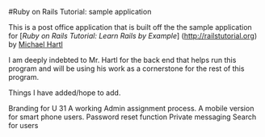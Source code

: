 #Ruby on Rails Tutorial: sample application

This is a post office application that is built off the the sample application for 
[*Ruby on Rails Tutorial: Learn Rails by Example*] (http://railstutorial.org) 
by [Michael Hartl](http://michaelhartl.com)

I am deeply indebted to Mr. Hartl for the back end that helps run this program 
and will be using his work as a cornerstone for the rest of this program.

Things I have added/hope to add.

Branding for U 31
A working Admin assignment process.
A mobile version for smart phone users.
Password reset function
Private messaging
Search for users
